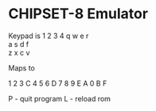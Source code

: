# CHIPSET-8 Emulator

Keypad is
1 2 3 4
q w e r   
a s d f   
z x c v

Maps to 

1 2 3 C
4 5 6 D
7 8 9 E
A 0 B F

P - quit program
L - reload rom

